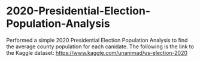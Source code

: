 # 2020-Presidential-Election-Population-Analysis
Performed a simple 2020 Presidential Election Population Analysis to find the average county population for each canidate. The following is the link to the Kaggle dataset:
https://www.kaggle.com/unanimad/us-election-2020
